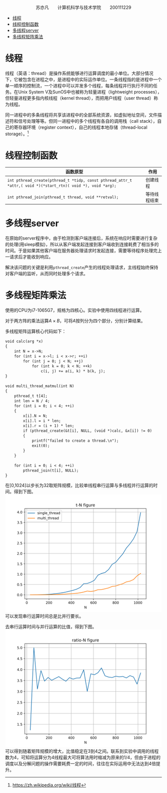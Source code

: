 <center>苏亦凡&emsp;&emsp;计算机科学与技术学院&emsp;&emsp;200111229</center>

- [线程](#线程)
- [线程控制函数](#线程控制函数)
- [多线程server](#多线程server)
- [多线程矩阵乘法](#多线程矩阵乘法)

# 线程

线程（英语：thread）是操作系统能够进行运算调度的最小单位。大部分情况下，它被包含在进程之中，是进程中的实际运作单位。一条线程指的是进程中一个单一顺序的控制流，一个进程中可以并发多个线程，每条线程并行执行不同的任务。在Unix System V及SunOS中也被称为轻量进程（lightweight processes），但轻量进程更多指内核线程（kernel thread），而把用户线程（user thread）称为线程。

同一进程中的多条线程将共享该进程中的全部系统资源，如虚拟地址空间，文件描述符和信号处理等等。但同一进程中的多个线程有各自的调用栈（call stack），自己的寄存器环境（register context），自己的线程本地存储（thread-local storage）。[^1]

# 线程控制函数

|函数原型|作用|
|---|---|
|`int pthread_create(pthread_t *tidp, const pthread_attr_t *attr,( void *)(*start_rtn)( void *), void *arg);`|创建线程|
|`int pthread_join(pthread_t thread, void **retval);`|等待线程结束|

# 多线程server

在原始的server程序中，由于检测到客户端连接后，系统在响应时需要进行复杂的处理(用sleep模拟)，所以从客户端发起连接到客户端收到连接耗费了相当多的时间。于是如果其他客户端在服务器处理请求时发起连接，需要等待程序处理完上一请求后才能收到响应。

解决该问题的关键是利用`pthread_create`产生的线程处理请求，主线程始终保持对客户端的监听，从而同时处理多个请求。

# 多线程矩阵乘法

使用的CPU为i7-1065G7，规格为四核心。实验中使用四线程进行运算。

对于两方阵的乘法运算$A\times B$，可将$A$按列分为四个部分，分别计算结果。

多线程矩阵运算核心代码如下：

```c{.line-numbers}
void calc(arg *x)
{
    int N = x->N;
    for (int i = x->l; i < x->r; ++i)
        for (int j = 0; j < N; ++j)
            for (int k = 0; k < N; ++k)
                c(i, j) += a(i, k) * b(k, j);
}

void multi_thread_matmul(int N)
{
    pthread_t t[4];
    int len = N / 4;
    for (int i = 0; i < 4; ++i)
    {
        x[i].N = N;
        x[i].l = i * len;
        x[i].r = (i + 1) * len;
        if (pthread_create(&t[i], NULL, (void *)calc, &x[i]) != 0)
        {
            printf("failed to create a thread.\n");
            exit(0);
        }
    }

    for (int i = 0; i < 4; ++i)
        pthread_join(t[i], NULL);
}
```

在[0,1024]以步长为32取矩阵规模，比较单线程串行运算与多线程并行运算的时间。得到下图。
![t-N](./img/t-N.png)  
可以发现串行运算时间总是比并行要长。

去串行运算时间与并行运算的比值，得到下图。
![ratio](./img/ratio-N.png)  
可以得到随着矩阵规模的增大，比值稳定在3到4之间。联系到实验中调用的线程数为4，可知将运算分为4线程最大可将算法用时缩减为原来的1/4，但由于进程的调度以及分解问题的操作需要耗费一定的时间，往往在实际运用中无法达到4倍提升。


[^1]:https://zh.wikipedia.org/wiki/线程